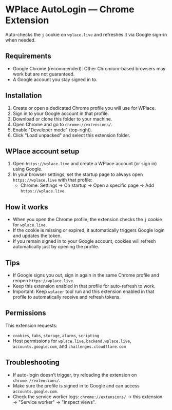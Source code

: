# WPlace AutoLogin — Chrome Extension

Auto-checks the `j` cookie on `wplace.live` and refreshes it via Google sign-in when needed.

## Requirements
- Google Chrome (recommended). Other Chromium-based browsers may work but are not guaranteed.
- A Google account you stay signed in to.

## Installation
1. Create or open a dedicated Chrome profile you will use for WPlace.
2. Sign in to your Google account in that profile.
3. Download or clone this folder to your machine.
4. Open Chrome and go to `chrome://extensions/`.
5. Enable "Developer mode" (top-right).
6. Click "Load unpacked" and select this extension folder.

## WPlace account setup
1. Open `https://wplace.live` and create a WPlace account (or sign in) using Google.
2. In your browser settings, set the startup page to always open `https://wplace.live` with that profile:
   - Chrome: Settings → On startup → Open a specific page → Add `https://wplace.live`.

## How it works
- When you open the Chrome profile, the extension checks the `j` cookie for `wplace.live`.
- If the cookie is missing or expired, it automatically triggers Google login and updates the token.
- If you remain signed in to your Google account, cookies will refresh automatically just by opening the profile.

## Tips
- If Google signs you out, sign in again in the same Chrome profile and reopen `https://wplace.live`.
- Keep this extension enabled in that profile for auto-refresh to work.
- Important: Keep `wplacer` tool run and this extension enabled in that profile to automatically receive and refresh tokens.

## Permissions
This extension requests:
- `cookies`, `tabs`, `storage`, `alarms`, `scripting`
- Host permissions for `wplace.live`, `backend.wplace.live`, `accounts.google.com`, and `challenges.cloudflare.com`

## Troubleshooting
- If auto-login doesn’t trigger, try reloading the extension on `chrome://extensions/`.
- Make sure the profile is signed in to Google and can access `accounts.google.com`.
- Check the service worker logs: `chrome://extensions/` → this extension → "Service worker" → "Inspect views".
